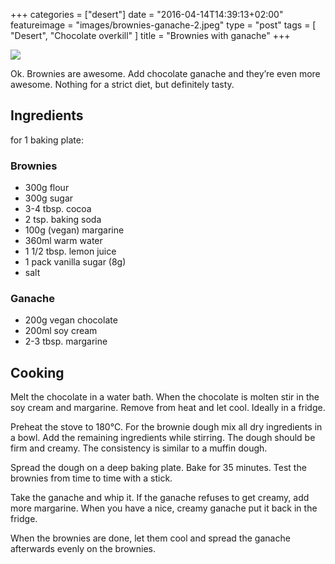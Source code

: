 +++
categories = ["desert"]
date = "2016-04-14T14:39:13+02:00"
featureimage = "images/brownies-ganache-2.jpeg"
type = "post"
tags = [
  "Desert",
  "Chocolate overkill"
]
title = "Brownies with ganache"
+++

![](/images/brownies-ganache-1.jpeg)

Ok. Brownies are awesome. Add chocolate ganache and they’re even more awesome. Nothing for a strict diet, but definitely tasty.

<!--more-->

## Ingredients

for 1 baking plate:

### Brownies
* 300g flour
* 300g sugar
* 3-4 tbsp. cocoa
* 2 tsp. baking soda
* 100g (vegan) margarine
* 360ml warm water
* 1 1/2 tbsp. lemon juice
* 1 pack vanilla sugar (8g)
* salt

### Ganache
* 200g vegan chocolate 
* 200ml soy cream
* 2-3 tbsp. margarine

## Cooking

Melt the chocolate in a water bath. When the chocolate is molten stir in the soy cream and margarine. Remove from heat and let cool. Ideally in a fridge. 

Preheat the stove to 180°C.  For the brownie dough mix all dry ingredients in a bowl. Add the remaining ingredients while stirring. The dough should be firm and creamy. The consistency is similar to a muffin dough. 

Spread the dough on a deep baking plate. Bake for 35 minutes. Test the brownies from time to time with a stick. 

Take the ganache and whip it. If the ganache refuses to get creamy, add more margarine. When you have a nice, creamy ganache put it back in the fridge.

When the brownies are done, let them cool and spread the ganache afterwards evenly on the brownies.

